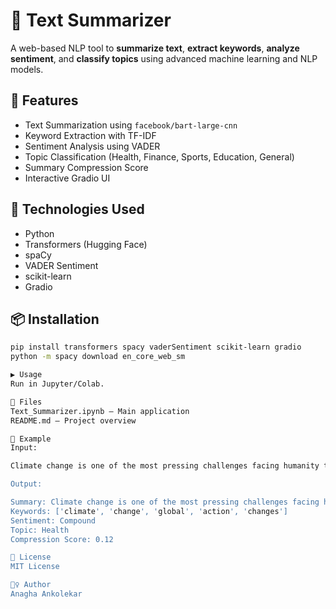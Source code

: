 # 📝 Text Summarizer

A web-based NLP tool to **summarize text**, **extract keywords**, **analyze sentiment**, and **classify topics** using advanced machine learning and NLP models.

## 🚀 Features

- Text Summarization using `facebook/bart-large-cnn`
- Keyword Extraction with TF-IDF
- Sentiment Analysis using VADER
- Topic Classification (Health, Finance, Sports, Education, General)
- Summary Compression Score
- Interactive Gradio UI

## 🧰 Technologies Used

- Python
- Transformers (Hugging Face)
- spaCy
- VADER Sentiment
- scikit-learn
- Gradio

## 📦 Installation

```bash
pip install transformers spacy vaderSentiment scikit-learn gradio
python -m spacy download en_core_web_sm

▶️ Usage
Run in Jupyter/Colab.

📂 Files
Text_Summarizer.ipynb – Main application
README.md – Project overview

🧪 Example
Input:

Climate change is one of the most pressing challenges facing humanity today. It refers to long-term alterations in temperature, precipitation, wind patterns, and other elements of the Earth's climate system. While climate variability occurs naturally, scientific evidence overwhelmingly indicates that recent climate change is largely driven by human activities, particularly the emission of greenhouse gases such as carbon dioxide, methane, and nitrous oxide. These gases trap heat in the atmosphere, leading to the greenhouse effect and resulting in global warming. The consequences of climate change are profound and far-reaching, affecting natural ecosystems, biodiversity, food security, water resources, and human health. Sea levels are rising due to the melting of polar ice caps and glaciers, threatening coastal communities around the world. More frequent and intense weather events, including hurricanes, droughts, and heatwaves, are becoming increasingly common. These events not only cause significant economic damage but also disproportionately impact vulnerable populations. Addressing climate change requires urgent and coordinated global action. This includes transitioning to renewable energy sources, improving energy efficiency, protecting forests, and investing in sustainable agriculture and transportation. International agreements such as the Paris Agreement aim to limit global warming to well below 2 degrees Celsius above pre-industrial levels, with efforts to limit it to 1.5 degrees. Achieving these targets will require substantial policy shifts, technological innovation, and societal changes. Public awareness and education are also essential to drive behavioral changes and support for climate action. While the challenge is immense, the opportunity to build a more sustainable, equitable, and resilient world lies within our grasp—if we act swiftly and decisively.

Output:

Summary: Climate change is one of the most pressing challenges facing humanity today. Addressing climate change requires urgent and coordinated global action. International agreements aim to limit global warming to well below 2 degrees Celsius.
Keywords: ['climate', 'change', 'global', 'action', 'changes']
Sentiment: Compound
Topic: Health
Compression Score: 0.12

📄 License
MIT License

🙋‍♀️ Author
Anagha Ankolekar
